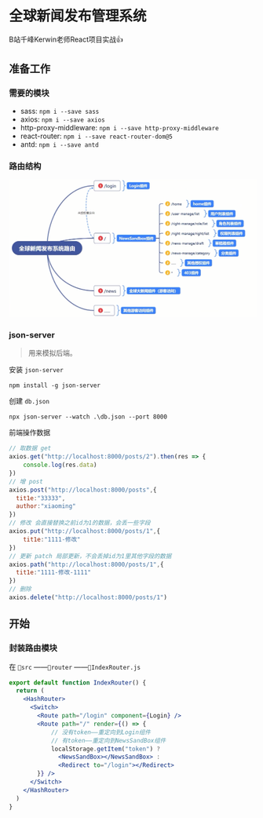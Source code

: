 # 全球新闻发布管理系统

B站千峰Kerwin老师React项目实战👍

## 准备工作

### 需要的模块

* sass: `npm i --save sass`
* axios: `npm i --save axios`
* http-proxy-middleware: `npm i --save http-proxy-middleware`
* react-router: `npm i --save react-router-dom@5`
* antd: `npm i --save antd`

### 路由结构

<img src="https://raw.githubusercontent.com/cokeic/pic/main/react/202211051631098.png"/>

### json-server

> 用来模拟后端。

安装 `json-server`

```shell
npm install -g json-server
```

创建 `db.json`

```shell
npx json-server --watch .\db.json --port 8000
```

前端操作数据

```js
// 取数据 get
axios.get("http://localhost:8000/posts/2").then(res => {
	console.log(res.data)
})
// 增 post
axios.post("http://localhost:8000/posts",{
  tit1e:"33333",
  author:"xiaoming"
})
// 修改 会直接替换之前id为1的数据，会丢一些字段
axios.put("http://localhost:8000/posts/1",{
	tit1e:"1111-修改"
})
// 更新 patch 局部更新，不会丢掉id为1里其他字段的数据
axios.path("http://localhost:8000/posts/1",{
  tit1e:"1111-修改-1111"
})
// 删除 
axios.delete("http://localhost:8000/posts/1")
```

## 开始

### 封装路由模块

在 `📂src` ——`📂router` ——`📄IndexRouter.js`

```jsx
export default function IndexRouter() {
  return (
    <HashRouter>
      <Switch>
        <Route path="/login" component={Login} />
        <Route path="/" render={() => {
            // 没有token——重定向到Login组件
            // 有token——重定向到NewsSandBox组件
            localStorage.getItem("token") ?
              <NewsSandBox></NewsSandBox> :
              <Redirect to="/login"></Redirect>
        }} />
      </Switch>
    </HashRouter>
  )
}
```



